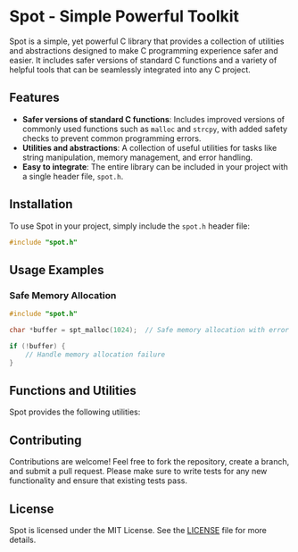 # Spot - Simple Powerful Toolkit

Spot is a simple, yet powerful C library that provides a collection of utilities and abstractions designed to make C programming experience safer and easier. It includes safer versions of standard C functions and a variety of helpful tools that can be seamlessly integrated into any C project.

## Features

- **Safer versions of standard C functions**: Includes improved versions of commonly used functions such as `malloc` and `strcpy`, with added safety checks to prevent common programming errors.
- **Utilities and abstractions**: A collection of useful utilities for tasks like string manipulation, memory management, and error handling.
- **Easy to integrate**: The entire library can be included in your project with a single header file, `spot.h`.

## Installation

To use Spot in your project, simply include the `spot.h` header file:

```c
#include "spot.h"
```

## Usage Examples

### Safe Memory Allocation

```c
#include "spot.h"

char *buffer = spt_malloc(1024);  // Safe memory allocation with error checking

if (!buffer) {
    // Handle memory allocation failure
}
```

## Functions and Utilities

Spot provides the following utilities:

## Contributing

Contributions are welcome! Feel free to fork the repository, create a branch, and submit a pull request. Please make sure to write tests for any new functionality and ensure that existing tests pass.

## License

Spot is licensed under the MIT License. See the [LICENSE](LICENSE) file for more details.

